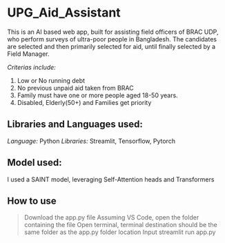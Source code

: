 # UPG_Aid_Assistant
This is an AI based web app, built for assisting field officers of BRAC UDP, who perform surveys of ultra-poor people in Bangladesh.
The candidates are selected and then primarily selected for aid, until finally selected by a Field Manager.

*Criterias include:*
1. Low or No running debt
2. No previous unpaid aid taken from BRAC
3. Family must have one or more people aged 18-50 years.
4. Disabled, Elderly(50+) and Families get priority

## Libraries and Languages used:

*Language:* Python
*Libraries:* Streamlit, Tensorflow, Pytorch


## Model used:

I used a SAINT model, leveraging Self-Attention heads and Transformers

## How to use

> Download the app.py file
> Assuming VS Code, open the folder containing the file
> Open terminal, terminal destination should be the same folder as the app.py folder location
> Input streamlit run app.py
